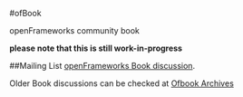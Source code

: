 #ofBook

openFrameworks community book

**please note that this is still work-in-progress**

##Mailing List
[openFrameworks Book discussion](http://dev.openframeworks.cc/listinfo.cgi/ofbook-openframeworks.cc).

Older Book discussions can be checked at [Ofbook Archives](http://dev.openframeworks.cc/private.cgi/ofbook-openframeworks.cc/)
